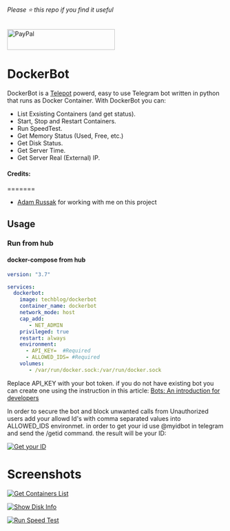 *Please :star: this repo if you find it useful*

<p align="left"><br>
<a href="https://www.paypal.com/paypalme/techblogil?locale.x=he_IL" target="_blank"><img src="http://khrolenok.ru/support_paypal.png" alt="PayPal" width="250" height="48"></a>
</p>



# DockerBot

DockerBot is a [Telepot](https://telepot.readthedocs.io/en/latest/) powerd, easy to use Telegram bot written in python that runs as Docker Container.
With DockerBot you can:
- List Exsisting Containers (and get status).
- Start, Stop and Restart Containers.
- Run SpeedTest.
- Get Memory Status (Used, Free, etc.)
- Get Disk Status.
- Get Server Time.
- Get Server Real (External) IP.


#### Credits:
=======

- [Adam Russak](https://github.com/AdamRussak) for working with me on this project


## Usage
### Run from hub

#### docker-compose from hub
```yaml
version: "3.7"

services:
  dockerbot:
    image: techblog/dockerbot
    container_name: dockerbot
    network_mode: host
    cap_add:
       - NET_ADMIN
    privileged: true
    restart: always
    environment:
      - API_KEY=  #Required
      - ALLOWED_IDS= #Required
    volumes:
       - /var/run/docker.sock:/var/run/docker.sock
```
Replace API_KEY with your bot token. if you do not have existing bot you can create one
using the instruction in this article:
[Bots: An introduction for developers](https://core.telegram.org/bots) 

In order to secure the bot and block unwanted calls from Unauthorized users add your allowd Id's with comma separated values into ALLOWED_IDS
environmet. in order to get your id use @myidbot in telegram and send the /getid command. the result will be your ID:

[![Get your ID](https://github.com/t0mer/dockerbot/raw/master/screenshots/Idbot.PNG "Get your ID")](https://github.com/t0mer/dockerbot/raw/master/screenshots/Idbot.PNG "Get your ID")

# Screenshots

[![Get Containers List](https://github.com/t0mer/dockerbot/raw/master/screenshots/dockerbot_get_containers_list.PNG "Device Listing")](https://github.com/t0mer/dockerbot/raw/master/screenshots/dockerbot_get_containers_list.PNG "Device Listing")

[![Show Disk Info](https://github.com/t0mer/dockerbot/raw/master/screenshots/dockerbot_get_disk_info.PNG "Show Disk Info")](https://github.com/t0mer/dockerbot/raw/master/screenshots/dockerbot_get_disk_info.PNG "Show Disk Info")

[![Run Speed Test](https://github.com/t0mer/dockerbot/raw/master/screenshots/dockerbot_speedtest.PNG "Run Speed Test")](https://github.com/t0mer/dockerbot/raw/master/screenshots/dockerbot_speedtest.PNG "Run Speed Test")


